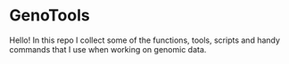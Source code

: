 # GenoTools
Hello! In this repo I collect some of the functions, tools, scripts and handy commands that I use when working on genomic data.
